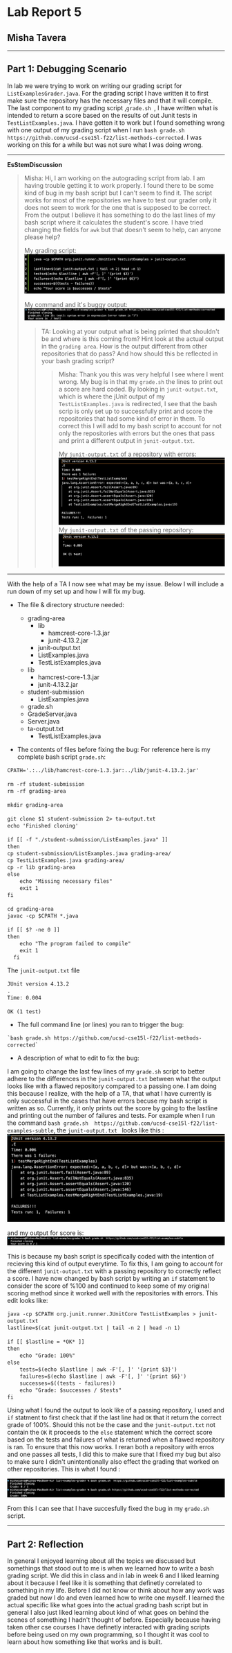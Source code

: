 # Lab Report 5
## Misha Tavera
----- 
## Part 1: Debugging Scenario 

In lab we were trying to work on writing our grading script for `ListExamplesGrader.java`. For the grading script I have written it to first make sure the repository has the necessary files and that it will compile. The last component to my grading script ,`grade.sh `, I have written what is intended to return a score based on the results of out Junit tests in `TestListExamples.java`. I have gotten it to work but I found something wrong with one output of my grading script when I run `bash grade.sh https://github.com/ucsd-cse15l-f22/list-methods-corrected`. I was working on this for a while but was not sure what I was doing wrong. 

---
**EsStemDiscussion**
> Misha: Hi, I am working on the autograding script from lab. I am having trouble getting it to work properly. I found there to be some kind of bug in my bash script but I can't seem to find it. The script works for most of the repositories we have to test our grader only it does not seem to work for the one that is supposed to be correct. From the output I believe it has something to do the last lines of my bash script where it calculates the student's score. I have tried changing the fields for `awk` but that doesn't seem to help, can anyone please help?
>
>  My grading script: ![buggygradingscript](buggygrader.png)
>
> My command and it's buggy output: ![bugoutput](buggraderouput.png)
>
>
> > TA: Looking at your output what is being printed that shouldn't be and where is this coming from? Hint look at the actual output in the `grading area`. How is the output different from other repositories that do pass? And how should this be reflected in your bash grading script?
> >
> > >Misha: Thank you this was very helpful I see where I went wrong. My bug is in that my `grade.sh` the lines to print out a score are hard coded. By looking in `junit-output.txt`, which is where the jUnit output of my `TestListExamples.java` is redirected, I see that the bash scrip is only set up to successfully print and score the repositories that had some kind of error in them. To correct this I will add to my bash script to account for not only the repositories with errors but the ones that pass and print a different output in `junit-output.txt`.
> > >
> > >My `junit-output.txt` of a repository with errors: ![error](failingrepo.png)
> > >My `junit-output.txt` of the passing repository: ![passing](passingrepo.png)

---

With the help of a TA I now see what may be my issue. Below I will include a run down of my set up and how I will fix my bug. 

* The file & directory structure needed:
  - grading-area
      - lib
          - hamcrest-core-1.3.jar
          - junit-4.13.2.jar
      - junit-output.txt
      - ListExamples.java
      - TestListExamples.java
  - lib
      - hamcrest-core-1.3.jar
      - junit-4.13.2.jar
  - student-submission
      - ListExamples.java
  - grade.sh
  - GradeServer.java
  - Server.java
  - ta-output.txt
       - TestListExamples.java
 
* The contents of files before fixing the bug:
  For reference here is my complete bash script `grade.sh`:

```
CPATH='.:../lib/hamcrest-core-1.3.jar:../lib/junit-4.13.2.jar'

rm -rf student-submission
rm -rf grading-area

mkdir grading-area

git clone $1 student-submission 2> ta-output.txt
echo 'Finished cloning'

if [[ -f "./student-submission/ListExamples.java" ]]
then 
cp student-submission/ListExamples.java grading-area/
cp TestListExamples.java grading-area/
cp -r lib grading-area
else 
    echo "Missing necessary files"
    exit 1
fi 

cd grading-area 
javac -cp $CPATH *.java

if [[ $? -ne 0 ]]
then 
    echo "The program failed to compile"
    exit 1
  fi
```
The `junit-output.txt` file 

```
JUnit version 4.13.2
.
Time: 0.004

OK (1 test)

```

* The full command line (or lines) you ran to trigger the bug:

```
`bash grade.sh https://github.com/ucsd-cse15l-f22/list-methods-corrected`
```
* A description of what to edit to fix the bug:

I am going to change the last few lines of my `grade.sh` script to better adhere to the differences in the `junit-output.txt` between what the output looks like with a flawed repository compared to a passing one. I am doing this because I realize, with the help of a TA, that what I have currently is only successful in the cases that have errors becuse my bash script is written as so. Currently, it only prints out the score by going to the lastline and printing out the number of failures and tests. For example when I run the command `bash grade.sh  https://github.com/ucsd-cse15l-f22/list-examples-subtle`, the `junit-output.txt ` looks like this : ![bad](failingrepo.png)

and my output for score is: ![bugworks](buggygraderworks.png)

This is because my bash script is specifically coded with the intention of recieving this kind of output everytime. To fix this, I am going to account for the different `junit-output.txt` with a passing repository to correctly reflect a score. I have now changed by bash script by writing an `if` statement to consider the score of %100 and continued to keep some of my original scoring method since it worked well with the repositories with errors. This edit looks like: 

```
java -cp $CPATH org.junit.runner.JUnitCore TestListExamples > junit-output.txt
lastline=$(cat junit-output.txt | tail -n 2 | head -n 1)

if [[ $lastline = *OK* ]]
then
    echo "Grade: 100%"
else
    tests=$(echo $lastline | awk -F'[, ]' '{print $3}')
    failures=$(echo $lastline | awk -F'[, ]' '{print $6}')
    successes=$((tests - failures))
    echo "Grade: $successes / $tests"
fi
```
Using what I found the output to look like of a passing repository, I used and `if` statment to first check that if the last line had `OK` that it return the correct grade of 100%. Should this not be the case and the `junit-output.txt` not contain the `OK` it proceeds to the `else` statement which the correct score based on the tests and failures of what is returned when a flawed repository is ran. To ensure that this now works. I reran both a repository with erros and one passes all tests, I did this to make sure that I fixed my bug but also to make sure I didn't unintentionally also effect the grading that worked on other repositories. This is what I found : 

![passingyay](nowbothpass.png)


From this I can see that I have succesfully fixed the bug in my `grade.sh` script. 


-----

## Part 2: Reflection

In general I enjoyed learning about all the topics we discussed but somethings that stood out to me is when we learned how to write a bash grading script. We did this in class and in lab in week 6 and I liked learning about it because I feel like it is something that definetly correlated to something in my life. Before I did not know or think about how any work was graded but now I do and even learned how to write one myself. I learned the actual specific like what goes into the actual grading bash script but in general I also just liked learning about kind of what goes on behind the scenes of something I hadn't thought of before. Especially because having taken other cse courses I have definetly interacted with grading scripts before being used on my own programming, so I thought it was cool to learn about how something like that works and is built. 
